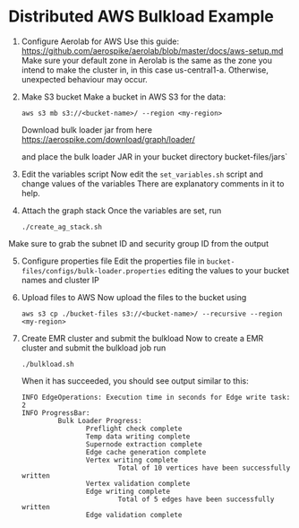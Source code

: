 # Distributed AWS Bulkload Example

1. Configure Aerolab for AWS
   Use this guide: https://github.com/aerospike/aerolab/blob/master/docs/aws-setup.md
   Make sure your default zone in Aerolab is the same as the zone you intend to make the cluster in, in this case us-central1-a.
   Otherwise, unexpected behaviour may occur.

2. Make S3 bucket
   Make a bucket in AWS S3 for the data:
    ```shell
    aws s3 mb s3://<bucket-name>/ --region <my-region>
    ```
   Download bulk loader jar from here
   https://aerospike.com/download/graph/loader/

   and place the bulk loader JAR in your bucket directory
   bucket-files/jars`

3. Edit the variables script
   Now edit the `set_variables.sh` script and change values of the variables
   There are explanatory comments in it to help.

8. Attach the graph stack
   Once the variables are set, run
    ```shell
    ./create_ag_stack.sh
Make sure to grab the subnet ID and security group ID from the output

5. Configure properties file
   Edit the properties file in `bucket-files/configs/bulk-loader.properties`
   editing the values to your bucket names and cluster IP

6. Upload files to AWS
   Now upload the files to the bucket using
    ```shell
   aws s3 cp ./bucket-files s3://<bucket-name>/ --recursive --region <my-region>
    ```

9. Create EMR cluster and submit the bulkload
   Now to create a EMR cluster and submit the bulkload job run
    ```shell
    ./bulkload.sh
    ```
   When it has succeeded, you should see output similar to this:
    ```
    INFO EdgeOperations: Execution time in seconds for Edge write task: 2
    INFO ProgressBar:
             Bulk Loader Progress:
                    Preflight check complete
                    Temp data writing complete
                    Supernode extraction complete
                    Edge cache generation complete
                    Vertex writing complete
                            Total of 10 vertices have been successfully written
                    Vertex validation complete
                    Edge writing complete
                            Total of 5 edges have been successfully written
                    Edge validation complete
    ```
